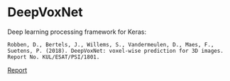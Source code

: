 # DeepVoxNet
Deep learning processing framework for Keras:
```
Robben, D., Bertels, J., Willems, S., Vandermeulen, D., Maes, F., Suetens, P. (2018). DeepVoxNet: voxel‐wise prediction for 3D images. Report No. KUL/ESAT/PSI/1801.
```
[Report](https://lirias.kuleuven.be/retrieve/516811)
